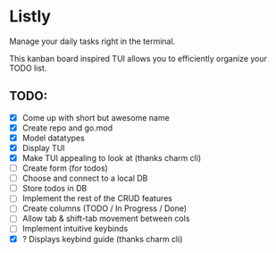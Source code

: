 # Listly

Manage your daily tasks right in the terminal.

This kanban board inspired TUI allows you to efficiently organize your TODO list.

## TODO:

- [x] Come up with short but awesome name
- [x] Create repo and go.mod
- [x] Model datatypes
- [x] Display TUI
- [x] Make TUI appealing to look at (thanks charm cli)
- [ ] Create form (for todos)
- [ ] Choose and connect to a local DB
- [ ] Store todos in DB
- [ ] Implement the rest of the CRUD features
- [ ] Create columns (TODO / In Progress / Done)
- [ ] Allow tab & shift-tab movement between cols
- [ ] Implement intuitive keybinds
- [x] ? Displays keybind guide (thanks charm cli)
